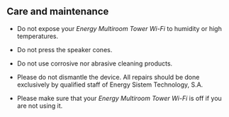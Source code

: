## Care and maintenance

* Do not expose your *Energy Multiroom Tower Wi-Fi* to humidity or high temperatures.

* Do not press the speaker cones.

* Do not use corrosive nor abrasive cleaning products.

* Please do not dismantle the device. All repairs should be done exclusively by qualified staff of Energy Sistem Technology, S.A. 

* Please make sure that your *Energy Multiroom Tower Wi-Fi* is off if you are not using it.

